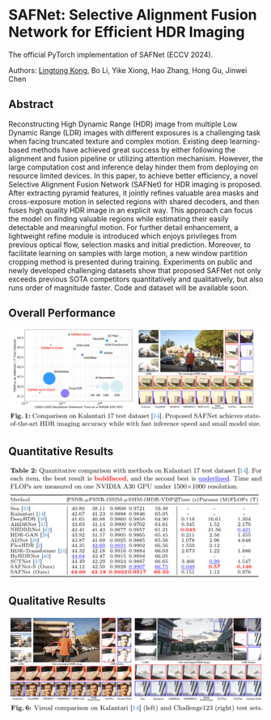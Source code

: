 # SAFNet: Selective Alignment Fusion Network for Efficient HDR Imaging
The official PyTorch implementation of SAFNet (ECCV 2024).

Authors: [Lingtong Kong](https://scholar.google.com.hk/citations?user=KKzKc_8AAAAJ&hl=zh-CN), Bo Li, Yike Xiong, Hao Zhang, Hong Gu, Jinwei Chen


## Abstract
Reconstructing High Dynamic Range (HDR) image from multiple Low Dynamic Range (LDR) images with different exposures is a challenging task when facing truncated texture and complex motion. Existing deep learning-based methods have achieved great success by either following the alignment and fusion pipeline or utilizing attention mechanism. However, the large computation cost and inference delay hinder them from deploying on resource limited devices. In this paper, to achieve better efficiency, a novel Selective Alignment Fusion Network (SAFNet) for HDR imaging is proposed. After extracting pyramid features, it jointly refines valuable area masks and cross-exposure motion in selected regions with shared decoders, and then fuses high quality HDR image in an explicit way. This approach can focus the model on finding valuable regions while estimating their easily detectable and meaningful motion. For further detail enhancement, a lightweight refine module is introduced which enjoys privileges from previous optical flow, selection masks and initial prediction. Moreover, to facilitate learning on samples with large motion, a new window partition cropping method is presented during training. Experiments on public and newly developed challenging datasets show that proposed SAFNet not only exceeds previous SOTA competitors quantitatively and qualitatively, but also runs order of magnitude faster. Code and dataset will be available soon.

## Overall Performance

![](./data/fig1.PNG)

## Quantitative Results

![](./data/fig2.PNG)

## Qualitative Results

![](./data/fig3.PNG)
